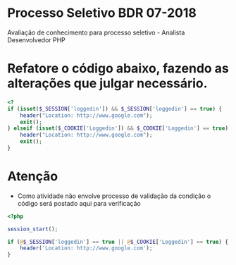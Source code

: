 # Processo Seletivo BDR 07-2018
Avaliação de conhecimento para processo seletivo - Analista Desenvolvedor PHP

# Refatore o código abaixo, fazendo as alterações que julgar necessário.

```php
<?
if (isset($_SESSION['loggedin']) && $_SESSION['loggedin'] == true) {
    header("Location: http://www.google.com");
    exit();
} elseif (isset($_COOKIE['Loggedin']) && $_COOKIE['Loggedin'] == true) {
    header("Location: http://www.google.com");
    exit();
}

```

# Atenção
- Como atividade não envolve processo de validação da condição o código será postado aqui para verificação

```php
<?php

session_start();

if (@$_SESSION['loggedin'] == true || @$_COOKIE['Loggedin'] == true) {
	header('Location: http://www.google.com');
}

```
